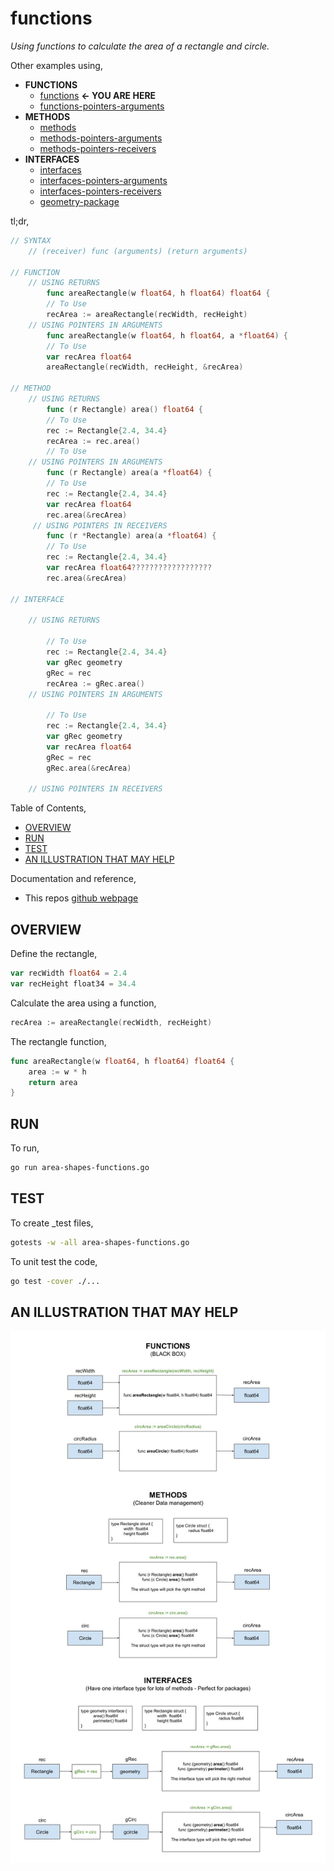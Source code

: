 # functions

_Using functions to calculate the area of a rectangle and circle._

Other examples using,

* **FUNCTIONS**
  * [functions](https://github.com/JeffDeCola/my-go-examples/tree/master/functions-methods-interfaces/functions/functions)
    **<- YOU ARE HERE**
  * [functions-pointers-arguments](https://github.com/JeffDeCola/my-go-examples/tree/master/functions-methods-interfaces/functions/functions-pointers-arguments)
* **METHODS**
  * [methods](https://github.com/JeffDeCola/my-go-examples/tree/master/functions-methods-interfaces/methods/methods)
  * [methods-pointers-arguments](https://github.com/JeffDeCola/my-go-examples/tree/master/functions-methods-interfaces/methods/methods-pointers-arguments)
  * [methods-pointers-receivers](https://github.com/JeffDeCola/my-go-examples/tree/master/functions-methods-interfaces/methods/methods-pointers-receivers)
* **INTERFACES**
  * [interfaces](https://github.com/JeffDeCola/my-go-examples/tree/master/functions-methods-interfaces/interfaces/interfaces)
  * [interfaces-pointers-arguments](https://github.com/JeffDeCola/my-go-examples/tree/master/functions-methods-interfaces/interfaces/interfaces-pointers-arguments)
  * [interfaces-pointers-receivers](https://github.com/JeffDeCola/my-go-examples/tree/master/functions-methods-interfaces/interfaces/interfaces-pointers-receivers)
  * [geometry-package](https://github.com/JeffDeCola/my-go-examples/tree/master/functions-methods-interfaces/interfaces/geometry-package)

tl;dr,

```go
// SYNTAX
    // (receiver) func (arguments) (return arguments)

// FUNCTION
    // USING RETURNS
        func areaRectangle(w float64, h float64) float64 {
        // To Use
        recArea := areaRectangle(recWidth, recHeight)
    // USING POINTERS IN ARGUMENTS
        func areaRectangle(w float64, h float64, a *float64) {
        // To Use
        var recArea float64
        areaRectangle(recWidth, recHeight, &recArea)

// METHOD
    // USING RETURNS
        func (r Rectangle) area() float64 {
        // To Use
        rec := Rectangle{2.4, 34.4}
        recArea := rec.area()
        // To Use
    // USING POINTERS IN ARGUMENTS
        func (r Rectangle) area(a *float64) {
        // To Use
        rec := Rectangle{2.4, 34.4}
        var recArea float64
        rec.area(&recArea)
     // USING POINTERS IN RECEIVERS
        func (r *Rectangle) area(a *float64) {
        // To Use
        rec := Rectangle{2.4, 34.4}
        var recArea float64??????????????????
        rec.area(&recArea)
        
// INTERFACE
    
    // USING RETURNS
        
        // To Use
        rec := Rectangle{2.4, 34.4}
        var gRec geometry
        gRec = rec
        recArea := gRec.area()
    // USING POINTERS IN ARGUMENTS
        
        // To Use
        rec := Rectangle{2.4, 34.4}
        var gRec geometry
        var recArea float64
        gRec = rec
        gRec.area(&recArea)

    // USING POINTERS IN RECEIVERS

```

Table of Contents,

* [OVERVIEW](https://github.com/JeffDeCola/my-go-examples/tree/master/functions-methods-interfaces/functions/area-shapes-functions#overview)
* [RUN](https://github.com/JeffDeCola/my-go-examples/tree/master/functions-methods-interfaces/functions/area-shapes-functions#run)
* [TEST](https://github.com/JeffDeCola/my-go-examples/tree/master/functions-methods-interfaces/functions/area-shapes-functions#test)
* [AN ILLUSTRATION THAT MAY HELP](https://github.com/JeffDeCola/my-go-examples/tree/master/functions-methods-interfaces/functions/area-shapes-functions#an-illustration-that-may-help)

Documentation and reference,

* This repos [github webpage](https://jeffdecola.github.io/my-go-examples/)

## OVERVIEW

Define the rectangle,

```go
var recWidth float64 = 2.4
var recHeight float34 = 34.4
```

Calculate the area using a function,

```go
recArea := areaRectangle(recWidth, recHeight)
```

The rectangle function,

```go
func areaRectangle(w float64, h float64) float64 {
    area := w * h
    return area
}
```

## RUN

To run,

```bash
go run area-shapes-functions.go
```

## TEST

To create _test files,

```bash
gotests -w -all area-shapes-functions.go
```

To unit test the code,

```bash
go test -cover ./... 
```

## AN ILLUSTRATION THAT MAY HELP

![IMAGE - functions-methods-interfaces.jpg - IMAGE](../../../docs/pics/functions-methods-interfaces/functions-methods-interfaces.jpg)
